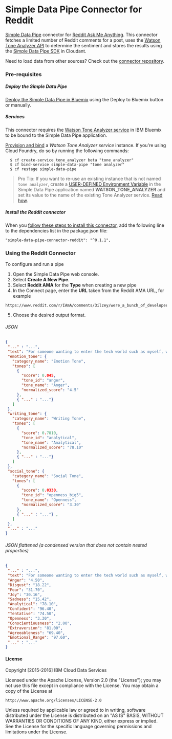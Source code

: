 # Simple Data Pipe Connector for Reddit

[Simple Data Pipe](https://developer.ibm.com/clouddataservices/simple-data-pipe/) connector for [Reddit Ask Me Anything](https://www.reddit.com/r/ama). This connector fetches a limited number of Reddit comments for a post, uses the [Watson Tone Analyzer API](http://www.ibm.com/smarterplanet/us/en/ibmwatson/developercloud/tone-analyzer/api/v3/) to determine the sentiment and stores the results using the [Simple Data Pipe SDK](https://github.com/ibm-cds-labs/simple-data-pipe-sdk) in Cloudant. 

Need to load data from other sources? Check out the [connector repository](https://developer.ibm.com/clouddataservices/simple-data-pipe-connectors/).

### Pre-requisites

##### Deploy the Simple Data Pipe

  [Deploy the Simple Data Pipe in Bluemix](https://github.com/ibm-cds-labs/simple-data-pipe) using the Deploy to Bluemix button or manually.

##### Services

This connector requires the [Watson Tone Analyzer service](https://console.ng.bluemix.net/catalog/services/tone-analyzer) in IBM Bluemix to be bound to the Simple Data Pipe application. 

[Provision and bind](https://github.com/ibm-cds-labs/simple-data-pipe/wiki/Provision-and-bind-a-service-instance-in-Bluemix) a _Watson Tone Analyzer service_ instance. If you're using Cloud Foundry, do so by running the following commands:

````
  $ cf create-service tone_analyzer beta "tone analyzer"
  $ cf bind-service simple-data-pipe "tone analyzer"
  $ cf restage simple-data-pipe
````

> Pro Tip: If you want to re-use an existing instance that is not named `tone analyzer`, create a [USER-DEFINED Environment Variable](https://www.ng.bluemix.net/docs/manageapps/depapps.html#ud_env) in the Simple Data Pipe application named __WATSON_TONE_ANALYZER__ and set its value to the name of the existing Tone Analyzer service. [Read how](https://github.com/ibm-cds-labs/simple-data-pipe/wiki/Create-a-user-defined-environment-variable-in-Bluemix).


##### Install the Reddit connector

  When you [follow these steps to install this connector](https://github.com/ibm-cds-labs/simple-data-pipe/wiki/Installing-a-Simple-Data-Pipe-Connector), add the following line to the dependencies list in the package.json file: 
  
  ````
  "simple-data-pipe-connector-reddit": "^0.1.1",
  ````

### Using the Reddit Connector 
To configure and run a pipe

1. Open the Simple Data Pipe web console.
2. Select __Create A New Pipe__.
3. Select __Reddit AMA__ for the __Type__ when creating a new pipe  
4. In the Connect page, enter the __URL__ taken from the Reddit AMA URL, for example

  ```  
  https://www.reddit.com/r/IAmA/comments/3ilzey/were_a_bunch_of_developers_from_ibm_ask_us/
  ```  
5. Choose the desired output format. 

 ###### JSON 

 ```JSON
{
  "..." : "...",
  "text": "For someone wanting to enter the tech world such as myself, what do you recommend to a college freshman? I'm thinking web development, but I'm not too sure. What's your advice?",
  "emotion_tone": {
    "category_name": "Emotion Tone",
    "tones": [
      {
        "score": 0.045,
        "tone_id": "anger",
        "tone_name": "Anger",
        "normalized_score": "4.5"
      },
      { "..." : "..."} 
    ]
  },
  "writing_tone": {
    "category_name": "Writing Tone",
    "tones": [
      {
        "score": 0.7810,
        "tone_id": "analytical",
        "tone_name": "Analytical",
        "normalized_score": "78.10"
      },
      { "..." : "..."} 
    ]
  },
  "social_tone": {
    "category_name": "Social Tone",
    "tones": [
      {
        "score": 0.0330,
        "tone_id": "openness_big5",
        "tone_name": "Openness",
        "normalized_score": "3.30"
      },
      { "..." : "..."} ,
    ]
  },
  "..." : "..."
}
```

 ###### JSON flattened (a condensed version that does not contain nested properties)

 ```JSON
{
  "..." : "...",
  "text": "For someone wanting to enter the tech world such as myself, what do you recommend to a college freshman? I'm thinking web development, but I'm not too sure. What's your advice?",
  "Anger": "4.50",
  "Disgust": "18.22",
  "Fear": "31.70",
  "Joy": "30.16",
  "Sadness": "15.42",
  "Analytical": "78.10",
  "Confident": "96.40",
  "Tentative": "74.50",
  "Openness": "3.30",
  "Conscientiousness": "2.00",
  "Extraversion": "81.00",
  "Agreeableness": "69.40",
  "Emotional_Range": "97.60",
  "..." : "..."
}
```



#### License 

Copyright [2015-2016] IBM Cloud Data Services

Licensed under the Apache License, Version 2.0 (the "License");
you may not use this file except in compliance with the License.
You may obtain a copy of the License at

    http://www.apache.org/licenses/LICENSE-2.0

Unless required by applicable law or agreed to in writing, software
distributed under the License is distributed on an "AS IS" BASIS,
WITHOUT WARRANTIES OR CONDITIONS OF ANY KIND, either express or implied.
See the License for the specific language governing permissions and
limitations under the License.
